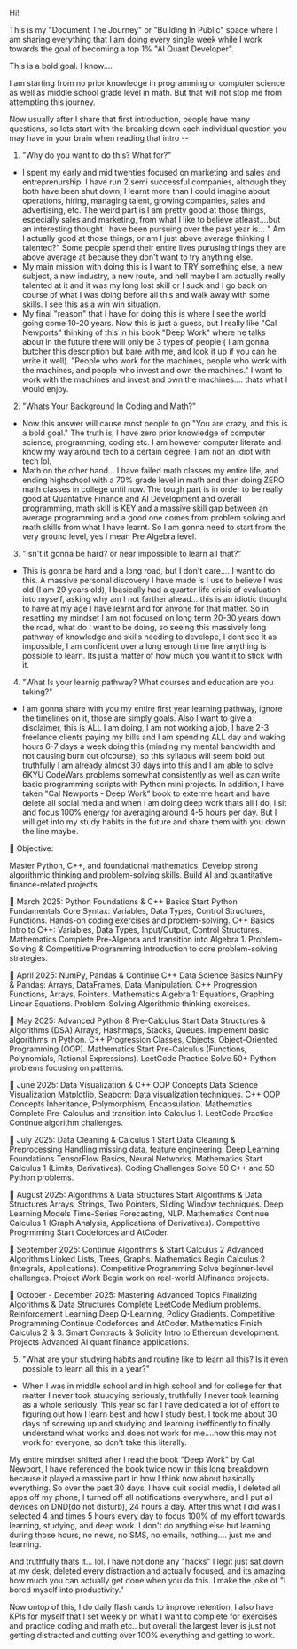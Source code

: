 Hi!

This is my "Document The Journey" or "Building In Public" space where I am sharing everything that I am doing every single week while I work towards the goal of becoming a top 1% "AI Quant Developer".

This is a bold goal. I know....

I am starting from no prior knowledge in programming or computer science as well as middle school grade level in math. But that will not stop me from attempting this journey.

Now usually after I share that first introduction, people have many questions, so lets start with the breaking down each individual question you may have in your brain when reading that intro --

1. "Why do you want to do this? What for?"

- I spent my early and mid twenties focused on marketing and sales and entreprenurship. I have run 2 semi successful companies, although they both have been shut down, I learnt more than I could imagine about operations, hiring, managing talent, growing companies, sales and advertising, etc. The weird part is I am pretty good at those things, especially sales and marketing, from what I like to believe atleast....but an interesting thought I have been pursuing over the past year is... " Am I actually good at those things, or am I just above average thinking I talented?" Some people spend their entire lives purusing things they are above average at because they don't want to try anything else. 
- My main mission with doing this is I want to TRY something else, a new subject, a new industry, a new route, and hell maybe I am actually really talented at it and it was my long lost skill or I suck and I go back on course of what I was doing before all this and walk away with some skills. I see this as a win win situation.
- My final "reason" that I have for doing this is where I see the world going come 10-20 years. Now this is just a guess, but I really like "Cal Newports" thinking of this in his book "Deep Work" where he talks about in the future there will only be 3 types of people ( I am gonna butcher this description but bare with me, and look it up if you can he write it well). "People who work for the machines, people who work with the machines, and people who invest and own the machines." I want to work with the machines and invest and own the machines.... thats what I would enjoy.

2. "Whats Your Background In Coding and Math?" 
- Now this answer will cause most people to go "You are crazy, and this is a bold goal." The truth is, I have zero prior knowledge of computer science, programming, coding etc. I am however computer literate and know my way around tech to a certain degree, I am not an idiot with tech lol.
- Math on the other hand... I have failed math classes my entire life, and ending highschool with a 70% grade level in math and then doing ZERO math classes in college until now. The tough part is in order to be really good at Quantative Finance and AI Development and overall programming, math skill is KEY and a massive skill gap between an average programming and a good one comes from problem solving and math skills from what I have learnt. So I am gonna need to start from the very ground level, yes I mean Pre Algebra level.



3. "Isn't it gonna be hard? or near impossible to learn all that?"

- This is gonna be hard and a long road, but I don't care.... I want to do this. A massive personal discovery I have made is I use to believe I was old (I am 29 years old), I basically had a quarter life crisis of evaluation into myself, asking why am I not farther ahead... this is an idiotic thought to have at my age I have learnt and for anyone for that matter. So in resetting my mindset I am not focused on long term 20-30 years down the road, what do I want to be doing, so seeing this massively long pathway of knowledge and skills needing to develope, I dont see it as impossible, I am confident over a long enough time line anything is possible to learn. Its just a matter of how much you want it to stick with it.



4. "What Is your learnig pathway? What courses and education are you taking?"

- I am gonna share with you my entire first year learning pathway, ignore the timelines on it, those are simply goals. Also I want to give a disclaimer, this is ALL I am doing, I am not working a job, I have 2-3 freelance clients paying my bills and I am spending ALL day and waking hours 6-7 days a week doing this (minding my mental bandwidth and not causing burn out ofcourse), so this syllabus will seem bold but truthfully I am already almost 30 days into this and I am able to solve 6KYU CodeWars problems somewhat consistently as well as can write basic programming scripts with Python mini projects. In addition, I have taken "Cal Newports - Deep Work" book to exterme heart and have delete all social media and when I am doing deep work thats all I do, I sit and focus 100% energy for averaging around 4-5 hours per day. But I will get into my study habits in the future and share them with you down the line maybe.


📌 Objective:

Master Python, C++, and foundational mathematics.
Develop strong algorithmic thinking and problem-solving skills.
Build AI and quantitative finance-related projects.

📅 March 2025: Python Foundations & C++ Basics Start
Python Fundamentals
Core Syntax: Variables, Data Types, Control Structures, Functions.
Hands-on coding exercises and problem-solving.
C++ Basics
Intro to C++: Variables, Data Types, Input/Output, Control Structures.
Mathematics
Complete Pre-Algebra and transition into Algebra 1.
Problem-Solving & Competitive Programming
Introduction to core problem-solving strategies.


📅 April 2025: NumPy, Pandas & Continue C++
Data Science Basics
NumPy & Pandas: Arrays, DataFrames, Data Manipulation.
C++ Progression
Functions, Arrays, Pointers.
Mathematics
Algebra 1: Equations, Graphing Linear Equations.
Problem-Solving
Algorithmic thinking exercises.


📅 May 2025: Advanced Python & Pre-Calculus Start
Data Structures & Algorithms (DSA)
Arrays, Hashmaps, Stacks, Queues.
Implement basic algorithms in Python.
C++ Progression
Classes, Objects, Object-Oriented Programming (OOP).
Mathematics
Start Pre-Calculus (Functions, Polynomials, Rational Expressions).
LeetCode Practice
Solve 50+ Python problems focusing on patterns.


📅 June 2025: Data Visualization & C++ OOP Concepts
Data Science Visualization
Matplotlib, Seaborn: Data visualization techniques.
C++ OOP Concepts
Inheritance, Polymorphism, Encapsulation.
Mathematics
Complete Pre-Calculus and transition into Calculus 1.
LeetCode Practice
Continue algorithm challenges.


📅 July 2025: Data Cleaning & Calculus 1 Start
Data Cleaning & Preprocessing
Handling missing data, feature engineering.
Deep Learning Foundations
TensorFlow Basics, Neural Networks.
Mathematics
Start Calculus 1 (Limits, Derivatives).
Coding Challenges
Solve 50 C++ and 50 Python problems.


📅 August 2025: Algorithms & Data Structures Start
Algorithms & Data Structures
Arrays, Strings, Two Pointers, Sliding Window techniques.
Deep Learning Models
Time-Series Forecasting, NLP.
Mathematics
Continue Calculus 1 (Graph Analysis, Applications of Derivatives).
Competitive Progrmming
Start Codeforces and AtCoder.


📅 September 2025: Continue Algorithms & Start Calculus 2
Advanced Algorithms
Linked Lists, Trees, Graphs.
Mathematics
Begin Calculus 2 (Integrals, Applications).
Competitive Programming
Solve beginner-level challenges.
Project Work
Begin work on real-world AI/finance projects.


📅 October - December 2025: Mastering Advanced Topics
Finalizing Algorithms & Data Structures
Complete LeetCode Medium problems.
Reinforcement Learning
Deep Q-Learning, Policy Gradients.
Competitive Programming
Continue Codeforces and AtCoder.
Mathematics
Finish Calculus 2 & 3.
Smart Contracts & Solidity
Intro to Ethereum development.
Projects
Advanced AI quant finance applications.


5. "What are your studying habits and routine like to learn all this? Is it even possible to learn all this in a year?"
- When I was in middle school and in high school and for college for that matter I never took stuudying seriously, truthfully I never took learning as a whole seriously. This year so far I have dedicated a lot of effort to figuring out how I learn best and how I study best. I took me about 30 days of screwing up and studying and learning inefficently to finally understand what works and does not work for me....now this may not work for everyone, so don't take this literally. 

My entire mindset shifted after I read the book "Deep Work" by Cal Newport, I have referenced the book twice now in this long breakdown because it played a massive part in how I think now about basically everything. So over the past 30 days, I have quit social media, I deleted all apps off my phone, I turned off all notifications everywhere, and I put all devices on DND(do not disturb), 24 hours a day. After this what I did was I selected 4 and times 5 hours every day to focus 100% of my effort towards learning, studying, and deep work. I don't do anything else but learning during those hours, no news, no SMS, no emails, nothing.... just me and learning. 

And truthfully thats it... lol. I have not done any "hacks" I legit just sat down at my desk, deleted every distraction and actually focused, and its amazing how much you can actually get done when you do this. I make the joke of "I bored myself into productivity."

Now ontop of this, I do daily flash cards to improve retention, I also have KPIs for myself that I set weekly on what I want to complete for exercises and practice coding and math etc.. but overall the largest lever is just not getting distracted and cutting over 100% everything and getting to work.